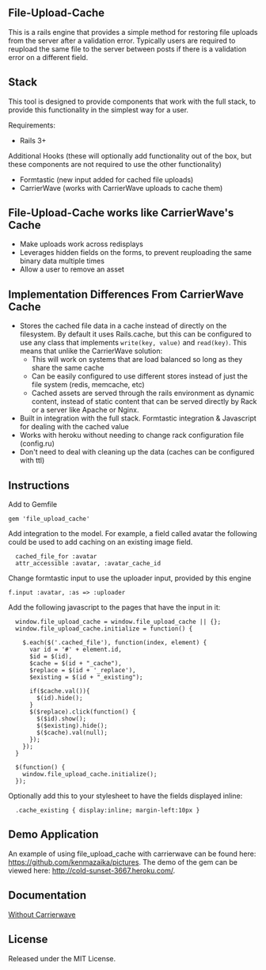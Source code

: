 File-Upload-Cache
-----------------

This is a rails engine that provides a simple method for restoring file uploads from the server after a validation error.  Typically users are required to reupload the same file to the server between posts if there is a validation error on a different field.

Stack
-----

This tool is designed to provide components that work with the full stack, to provide this functionality in the simplest way for a user.

Requirements:

 * Rails 3+

Additional Hooks (these will optionally add functionality out of the box, but these components are not required to use the other functionality)

 * Formtastic (new input added for cached file uploads)
 * CarrierWave (works with CarrierWave uploads to cache them)

File-Upload-Cache works like CarrierWave's Cache
----------------------

 * Make uploads work across redisplays
 * Leverages hidden fields on the forms, to prevent reuploading the same binary data multiple times
 * Allow a user to remove an asset

 Implementation Differences From CarrierWave Cache
 -------------------------------------------------

  * Stores the cached file data in a cache instead of directly on the filesystem.  By default it uses Rails.cache, but this can be configured to use any class that implements `write(key, value)` and `read(key)`.  This means that unlike the CarrierWave solution:
    * This will work on systems that are load balanced so long as they share the same cache
    * Can be easily configured to use different stores instead of just the file system (redis, memcache, etc)
    * Cached assets are served through the rails environment as dynamic content, instead of static content that can be served directly by Rack or a server like Apache or Nginx.
  * Built in integration with the full stack.  Formtastic integration & Javascript for dealing with the cached value 
  * Works with heroku without needing to change rack configuration file (config.ru)
  * Don't need to deal with cleaning up the data (caches can be configured with ttl)

Instructions
------------

Add to Gemfile

```
gem 'file_upload_cache'
```

Add integration to the model.  For example, a field called avatar the following could be used to add caching on an existing image field.

```
  cached_file_for :avatar
  attr_accessible :avatar, :avatar_cache_id
```

Change formtastic input to use the uploader input, provided by this engine

```
f.input :avatar, :as => :uploader
```

Add the following javascript to the pages that have the input in it:

```
  window.file_upload_cache = window.file_upload_cache || {};
  window.file_upload_cache.initialize = function() {

    $.each($('.cached_file'), function(index, element) {
      var id = '#' + element.id,
      $id = $(id),
      $cache = $(id + "_cache"),
      $replace = $(id + '_replace'),
      $existing = $(id + "_existing");

      if($cache.val()){
        $(id).hide();
      }
      $($replace).click(function() {
        $($id).show();
        $($existing).hide();
        $($cache).val(null);
      });
    });
  }

  $(function() {
    window.file_upload_cache.initialize();
  });
```

Optionally add this to your stylesheet to have the fields displayed inline:

```
  .cache_existing { display:inline; margin-left:10px }
```

Demo Application
----------------

An example of using file_upload_cache with carrierwave can be found here: https://github.com/kenmazaika/pictures.
The demo of the gem can be viewed here: http://cold-sunset-3667.heroku.com/.

Documentation
------------

[Without Carrierwave](https://github.com/kenmazaika/file_upload_cache/wiki/Without-Carrierwave)



License
--------

Released under the MIT License.

